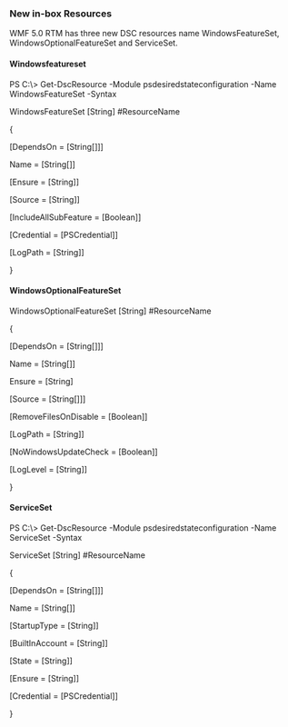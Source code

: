 ### New in-box Resources

WMF 5.0 RTM has three new DSC resources name WindowsFeatureSet, WindowsOptionalFeatureSet and ServiceSet.

#### Windowsfeatureset

PS C:\\&gt; Get-DscResource -Module psdesiredstateconfiguration -Name WindowsFeatureSet -Syntax

WindowsFeatureSet \[String\] \#ResourceName

{

\[DependsOn = \[String\[\]\]\]

Name = \[String\[\]\]

\[Ensure = \[String\]\]

\[Source = \[String\]\]

\[IncludeAllSubFeature = \[Boolean\]\]

\[Credential = \[PSCredential\]\]

\[LogPath = \[String\]\]

}

#### WindowsOptionalFeatureSet 

WindowsOptionalFeatureSet \[String\] \#ResourceName

{

\[DependsOn = \[String\[\]\]\]

Name = \[String\[\]\]

Ensure = \[String\]

\[Source = \[String\[\]\]\]

\[RemoveFilesOnDisable = \[Boolean\]\]

\[LogPath = \[String\]\]

\[NoWindowsUpdateCheck = \[Boolean\]\]

\[LogLevel = \[String\]\]

}

#### ServiceSet 

PS C:\\&gt; Get-DscResource -Module psdesiredstateconfiguration -Name ServiceSet -Syntax

ServiceSet \[String\] \#ResourceName

{

\[DependsOn = \[String\[\]\]\]

Name = \[String\[\]\]

\[StartupType = \[String\]\]

\[BuiltInAccount = \[String\]\]

\[State = \[String\]\]

\[Ensure = \[String\]\]

\[Credential = \[PSCredential\]\]

}